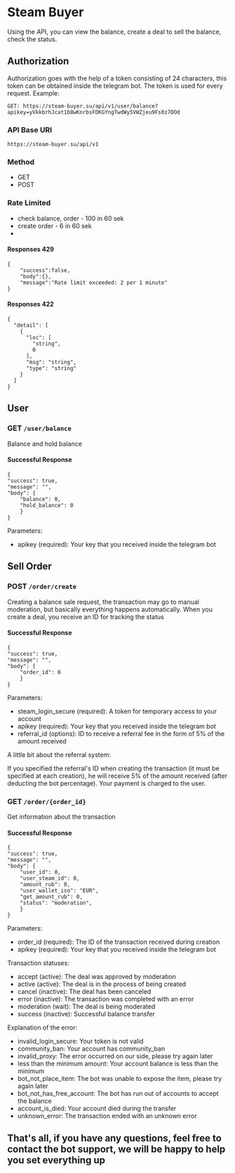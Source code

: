 # Steam Buyer
Using the API, you can view the balance, create a deal to sell the balance, check the status.

## Authorization
Authorization goes with the help of a token consisting of 24 characters, this token can be obtained inside the telegram bot. The token is used for every request. Example:

`GET: https://steam-buyer.su/api/v1/user/balance?apikey=yVkkbrhJcat1b8wKnrbsFDKGYngTwdWy5VWZjeu9Fs0z7DOd`
    
### API Base URI
`https://steam-buyer.su/api/v1`
### Method
- GET
- POST

### Rate Limited
 - check balance, order - 100 in 60 sek
 - create order - 6 in 60 sek
 - 
#### Responses 429
    {
        "success":false,
        "body":{},
        "message":"Rate limit exceeded: 2 per 1 minute"
    }

#### Responses 422


    {
      "detail": [
        {
          "loc": [
            "string",
            0
          ],
          "msg": "string",
          "type": "string"
        }
      ]
    }


## User

### GET `/user/balance`

Balance and  hold balance

#### Successful Response

    {
    "success": true,
    "message": "",
    "body": {
        "balance": 0,
        "hold_balance": 0
        }
    }
Parameters:

 * apikey (required): Your key that you received inside the telegram bot

## Sell Order

### POST `/order/create`

Creating a balance sale request, the transaction may go to manual moderation, but basically everything happens automatically. When you create a deal, you receive an ID for tracking the status

#### Successful Response

    {
    "success": true,
    "message": "",
    "body": {
        "order_id": 0
        }
    }
Parameters:

 * steam_login_secure (required): A token for temporary access to your account
 * apikey (required): Your key that you received inside the telegram bot
 * referral_id (options): ID to receive a referral fee in the form of 5% of the amount received

A little bit about the referral system:

If you specified the referral's ID when creating the transaction (it must be specified at each creation), he will receive 5% of the amount received (after deducting the bot percentage). Your payment is charged to the user.

### GET `/order/{order_id}`

Get information about the transaction

#### Successful Response

    {
    "success": true,
    "message": "",
    "body": {
        "user_id": 0,
        "user_steam_id": 0,
        "amount_rub": 0,
        "user_wallet_iso": "EUR",
        "get_amount_rub": 0,
        "status": "moderation",
        }
    }
Parameters:

 * order_id (required): The ID of the transaction received during creation
 * apikey (required): Your key that you received inside the telegram bot

Transaction statuses:

* accept (active): The deal was approved by moderation
* active (active): The deal is in the process of being created
* cancel (inactive): The deal has been canceled
* error (inactive): The transaction was completed with an error
* moderation (wait): The deal is being moderated
* success (inactive): Successful balance transfer

Explanation of the error:

* invalid_login_secure: Your token is not valid
* community_ban: Your account has community_ban
* invalid_proxy: The error occurred on our side, please try again later
* less than the minimum amount: Your account balance is less than the minimum
* bot_not_place_item: The bot was unable to expose the item, please try again later
* bot_not_has_free_account: The bot has run out of accounts to accept the balance
* account_is_died: Your account died during the transfer
* unknown_error: The transaction ended with an unknown error

## That's all, if you have any questions, feel free to contact the bot support, we will be happy to help you set everything up
